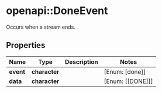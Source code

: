 # openapi::DoneEvent

Occurs when a stream ends.

## Properties
Name | Type | Description | Notes
------------ | ------------- | ------------- | -------------
**event** | **character** |  | [Enum: [done]] 
**data** | **character** |  | [Enum: [[DONE]]] 


